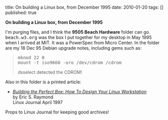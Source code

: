 title: On building a Linux box, from December 1995
date: 2010-01-20
tags: []
published: true

<b>On building a Linux box, from
December 1995</b>

<p> I'm purging files, and I think the <b>9505 Beach
Hardware</b> folder can go. <tt>beach.w3.org</tt> was
the box I put together for my desktop in May 1995
when I arrived at MIT. It was a PowerSpec from Micro Center.
In the folder are my 18
Dec 95 Debian upgrade notes, including gems such as:

<p> <blockquote>
<pre>
mknod 22 0
mount -t iso9660 -oro /dev/cdrom /cdrom
</pre>

<p> dsselect detected the CDROM!
</blockquote>

<p> Also in this folder is a printed article:

<p> <ul>
<li>
<cite><a href="http://www.linuxjournal.com/article/2084">Building the
Perfect Box: How To Design Your Linux
Workstation</a></cite><br>
by Eric S. Raymond<br>
Linux Journal April 1997

</ul>

<p> Props to Linux Journal for keeping good archives!
